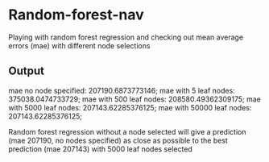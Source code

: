 # Random-forest-nav
Playing with random forest regression and checking out mean average errors (mae) with different node selections

## Output
mae no node specified: 207190.6873773146;
mae with 5 leaf nodes: 375038.0474733729;
mae with 500 leaf nodes: 208580.49362309175;
mae with 5000 leaf nodes: 207143.62285376125;
mae with 50000 leaf nodes: 207143.62285376125;

Random forest regression without a node selected
will give a prediction (mae 207190, no nodes specified)
as close as possible to the best prediction (mae 207143)
with 5000 leaf nodes selected

